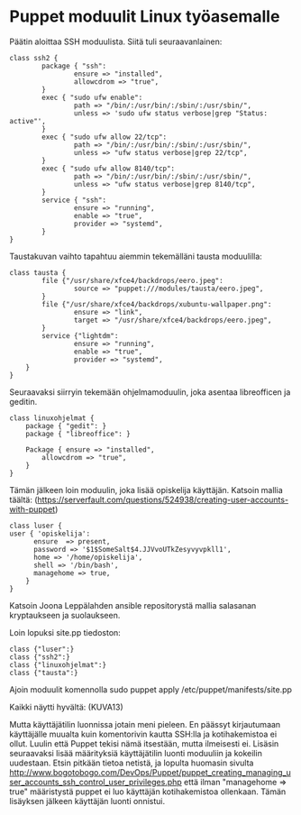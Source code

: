 # Puppet moduulit Linux työasemalle

Päätin aloittaa SSH moduulista. Siitä tuli seuraavanlainen:

```
class ssh2 {
        package { "ssh":
                ensure => "installed",
                allowcdrom => "true",
        }
        exec { "sudo ufw enable":
                path => "/bin/:/usr/bin/:/sbin/:/usr/sbin/",
                unless => 'sudo ufw status verbose|grep "Status: active"',
        }
        exec { "sudo ufw allow 22/tcp":
                path => "/bin/:/usr/bin/:/sbin/:/usr/sbin/",
                unless => "ufw status verbose|grep 22/tcp",
        }
        exec { "sudo ufw allow 8140/tcp":
                path => "/bin/:/usr/bin/:/sbin/:/usr/sbin/",
                unless => "ufw status verbose|grep 8140/tcp",
        }
        service { "ssh":
                ensure => "running",
                enable => "true",
                provider => "systemd",
        }
}
```

Taustakuvan vaihto tapahtuu aiemmin tekemälläni tausta moduulilla:

```
class tausta {
        file {"/usr/share/xfce4/backdrops/eero.jpeg":
                source => "puppet:///modules/tausta/eero.jpeg",
        }
        file {"/usr/share/xfce4/backdrops/xubuntu-wallpaper.png":
                ensure => "link",
                target => "/usr/share/xfce4/backdrops/eero.jpeg",
        }
        service {"lightdm":
                ensure => "running",
                enable => "true",
                provider => "systemd",
    }
}
```

Seuraavaksi siirryin tekemään ohjelmamoduulin, joka asentaa libreofficen ja geditin.

```
class linuxohjelmat {
	package { "gedit": }
	package { "libreoffice": }

	Package { ensure => "installed",
		allowcdrom => "true",
	}
}
```

Tämän jälkeen loin moduulin, joka lisää opiskelija käyttäjän. Katsoin mallia täältä: (https://serverfault.com/questions/524938/creating-user-accounts-with-puppet)


```
class luser {
user { 'opiskelija':
      ensure  => present,
      password => '$1$SomeSalt$4.JJVvoUTkZesyvyvpkll1',
      home => '/home/opiskelija',
      shell => '/bin/bash',
      managehome => true,
    }
}
```

Katsoin Joona Leppälahden ansible repositorystä mallia salasanan kryptaukseen ja suolaukseen.

Loin lopuksi site.pp tiedoston:

```
class {"luser":}
class {"ssh2":}
class {"linuxohjelmat":}
class {"tausta":}
```

Ajoin moduulit komennolla sudo puppet apply /etc/puppet/manifests/site.pp

Kaikki näytti hyvältä: (KUVA13)

Mutta käyttäjätilin luonnissa jotain meni pieleen. En päässyt kirjautumaan käyttäjälle muualta kuin komentorivin kautta SSH:lla ja kotihakemistoa ei ollut. Luulin että Puppet tekisi nämä itsestään, mutta ilmeisesti ei. Lisäsin seuraavaksi lisää määrityksiä käyttäjätilin luonti moduuliin ja kokeilin uudestaan. Etsin pitkään tietoa netistä, ja lopulta huomasin sivulta http://www.bogotobogo.com/DevOps/Puppet/puppet_creating_managing_user_accounts_ssh_control_user_privileges.php että ilman "managehome => true" määristystä puppet ei luo käyttäjän kotihakemistoa ollenkaan. Tämän lisäyksen jälkeen käyttäjän luonti onnistui.



